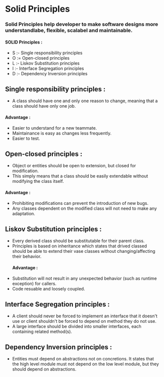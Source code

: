 # Solid Principles

### Solid Principles help developer to make software designs more understandlabe, flexible, scalabel and maintainable.

#### SOLID Principles :
* S :- Single responsibility principles
* O := Open-closed principles
* L :- Liskov Substitution principles
* I :- Interface Segregation principles
* D :- Dependency Inversion principles

## Single responsibility principles :
*	A class should have one and only one reason to change, meaning that a class should have only one job. 
  #### Advantage :
*	Easier to understand for a new teammate.
*	Maintainance is easy as changes less frequently.
*	Easier to test.

## Open-closed principles : 
*	Object or entities should be open to extension, but closed for modification.
*	This simply means that a class should be easily extendable without modifying the class itself. 
  #### Advantage : 
*	Prohibiting modifications can prevent the introduction of new bugs.
*	Any classes dependent on the modified class will not need to make any adaptation.

## Liskov Substitution principles : 
*	Every derived class should be substitutable for their parent class. 
*	Principles is based on inheritance which states that drived classed should be able to extend their vase classes without changing/affecting their behavior.
	#### Advantage :
*	Substitution will not result in any unexpected behavior (such as runtime exception) for callers.
*	Code resuable and loosely coupled.

## Interface Segregation principles :
*	A client should never be forced to implement an interface that it doesn't use or client shouldn't be forced to depend on method they do not use.
*	A large interface should be divided into smaller interfaces, each containing related method(s).

## Dependency Inversion principles : 
*	Entities must depend on abstractions not on concretions. It states that the high level module must not depend on the low level module, but they should depend on abstractions.

